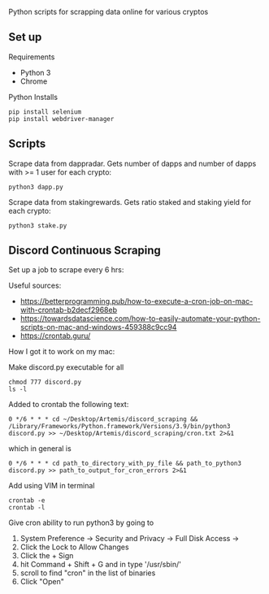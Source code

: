 Python scripts for scrapping data online for various cryptos

## Set up

Requirements
- Python 3
- Chrome

Python Installs
```
pip install selenium
pip install webdriver-manager
```

## Scripts

Scrape data from dappradar. Gets number of dapps and number of dapps with >= 1 user for each crypto:
```
python3 dapp.py
```

Scrape data from stakingrewards. Gets ratio staked and staking yield for each crypto:
```
python3 stake.py
```
## Discord Continuous Scraping

Set up a job to scrape every 6 hrs:

Useful sources: 
- https://betterprogramming.pub/how-to-execute-a-cron-job-on-mac-with-crontab-b2decf2968eb
- https://towardsdatascience.com/how-to-easily-automate-your-python-scripts-on-mac-and-windows-459388c9cc94
- https://crontab.guru/

How I got it to work on my mac:

Make discord.py executable for all
```
chmod 777 discord.py
ls -l
```

Added to crontab the following text:
```
0 */6 * * * cd ~/Desktop/Artemis/discord_scraping && /Library/Frameworks/Python.framework/Versions/3.9/bin/python3 discord.py >> ~/Desktop/Artemis/discord_scraping/cron.txt 2>&1
```
which in general is 
```
0 */6 * * * cd path_to_directory_with_py_file && path_to_python3 discord.py >> path_to_output_for_cron_errors 2>&1
```
Add using VIM in terminal
```
crontab -e
crontab -l
```

Give cron ability to run python3 by going to 
1. System Preference -> Security and Privacy -> Full Disk Access -> 
2. Click the Lock to Allow Changes 
3. Click the + Sign 
4. hit Command + Shift + G and in type '/usr/sbin/' 
5. scroll to find "cron" in the list of binaries 
6. Click "Open"
